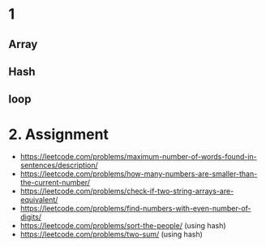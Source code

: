 # 1
## Array
## Hash
## loop

# 2. Assignment
- https://leetcode.com/problems/maximum-number-of-words-found-in-sentences/description/
- https://leetcode.com/problems/how-many-numbers-are-smaller-than-the-current-number/
- https://leetcode.com/problems/check-if-two-string-arrays-are-equivalent/
- https://leetcode.com/problems/find-numbers-with-even-number-of-digits/
- https://leetcode.com/problems/sort-the-people/ (using hash)
- https://leetcode.com/problems/two-sum/ (using hash)
